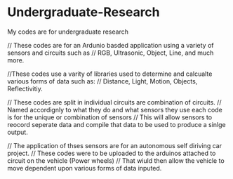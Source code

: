 # Undergraduate-Research
My codes are for undergraduate  research 

// These codes are for an Ardunio basded application using a variety of sensors and circuits such as 
// RGB, Ultrasonic, Object, Line, and much more. 

//These codes use a varity of libraries used to determine and calcualte various forms of data such as: 
// Distance, Light, Motion, Objects, Reflectivitiy. 

// These codes are split in individual circuits are combination of circuits. 
// Named accordignly to what they do and what sensors they use each code is for the unique or combination of sensors
// This will allow sensors to reocord seperate data and compile that data to be used to produce a sinlge output.

// The application of thses sensors are for an autonomous self diriving car project.
// These codes were to be uploaded to the arduinos attached to circuit on the vehicle (Power wheels)
// That wiuld then allow the vehicle to move dependent upon various forms of data inputed. 
